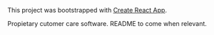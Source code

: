 This project was bootstrapped with [Create React App](https://github.com/facebook/create-react-app).

Propietary cutomer care software. README to come when relevant.
